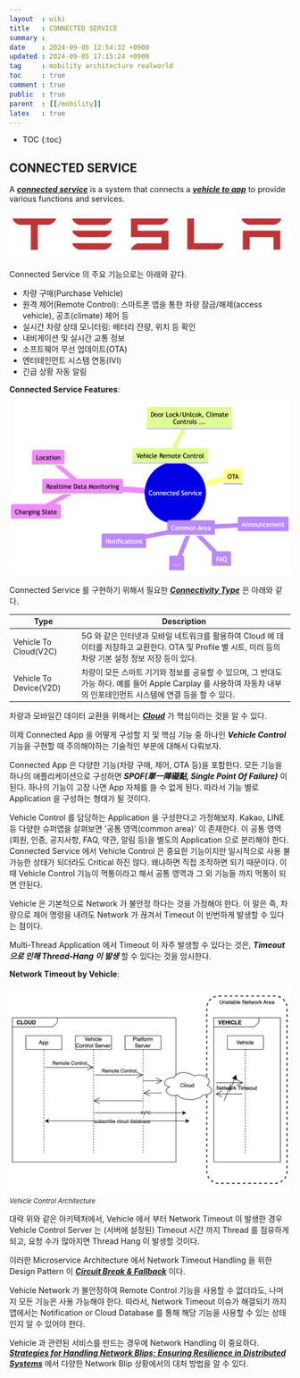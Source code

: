 ```yaml
---
layout  : wiki
title   : CONNECTED SERVICE
summary : 
date    : 2024-09-05 12:54:32 +0900
updated : 2024-09-05 17:15:24 +0900
tag     : mobility architecture realworld
toc     : true
comment : true
public  : true
parent  : [[/mobility]]
latex   : true
---
```

* TOC
{:toc}

## CONNECTED SERVICE

A ___[connected service](https://en.wikipedia.org/wiki/Connected_car)___ is a system that connects a ___[vehicle to app](https://play.google.com/store/apps/details?id=com.teslamotors.tesla&hl=en_US)___ to provide various functions and services.

![](/resource/wiki/mobility-connected-service/tesla.png)

Connected Service 의 주요 기능으로는 아래와 같다.

- 차량 구매(Purchase Vehicle)
- 원격 제어(Remote Control): 스마트폰 앱을 통한 차량 잠금/해제(access vehicle), 공조(climate) 제어 등
- 실시간 차량 상태 모니터링: 배터리 잔량, 위치 등 확인
- 내비게이션 및 실시간 교통 정보
- 소프트웨어 무선 업데이트(OTA)
- 엔터테인먼트 시스템 연동(IVI)
- 긴급 상황 자동 알림

__Connected Service Features__:

![](/resource/wiki/mobility-connected-service/mindmap.png)

Connected Service 를 구현하기 위해서 필요한 ___[Connectivity Type](https://www.compassiot.com.au/media/the-different-types-of-vehicle-connectivity)___ 은 아래와 같다.

| Type                  | Description                                                                                         |
|-----------------------|-----------------------------------------------------------------------------------------------------|
| Vehicle To Cloud(V2C) | 5G 와 같은 인터넷과 모바일 네트워크를 활용하여 Cloud 에 데이터를 저장하고 교환한다. OTA 및 Profile 별 시트, 미러 등의 차량 기본 설정 정보 저장 등이 있다. |
| Vehicle To Device(V2D) | 차량이 모든 스마트 기기와 정보를 공유할 수 있으며, 그 반대도 가능 하다. 예를 들어 Apple Carplay 를 사용하여 자동차 내부의 인포테인먼트 시스템에 연결 등을 할 수 있다. |

차량과 모바일간 데이터 교환을 위해서는 ___[Cloud](https://www.samsungsds.com/kr/cloud-glossary/what-is-cloud.html)___ 가 핵심이라는 것을 알 수 있다.

이제 Connected App 을 어떻게 구성할 지 및 핵심 기능 중 하나인 ___Vehicle Control___ 기능을 구현할 때 주의해야하는 기술적인 부분에 대해서 다뤄보자.

Connected App 은 다양한 기능(차량 구매, 제어, OTA 등)을 포함한다. 모든 기능을 하나의 애플리케이션으로 구성하면 ___SPOF(單一障礙點, Single Point Of Failure)___ 이 된다. 하나의 기능이 고장 나면 App 자체를 쓸 수 없게 된다.
따라서 기능 별로 Application 을 구성하는 형태가 될 것이다.

Vehicle Control 를 담당하는 Application 을 구성한다고 가정해보자. Kakao, LINE 등 다양한 슈퍼앱을 살펴보면 '공통 영역(common area)' 이 존재한다. 
이 공통 영역(회원, 인증, 공지사항, FAQ, 약관, 알림 등)을 별도의 Application 으로 분리해야 한다. Connected Service 에서 Vehicle Control 은 중요한 기능이지만 일시적으로 사용 불가능한 상태가 되더라도 Critical 하진 않다. 왜냐하면 직접 조작하면 되기 때문이다.
이때 Vehicle Control 기능이 먹통이라고 해서 공통 영역과 그 외 기능들 까지 먹통이 되면 안된다.

Vehicle 은 기본적으로 Network 가 불안정 하다는 것을 가정해야 한다. 이 말은 즉, 차량으로 제어 명령을 내려도 Network 가 끊겨서 Timeout 이 빈번하게 발생할 수 있다는 점이다.

Multi-Thread Application 에서 Timeout 이 자주 발생할 수 있다는 것은, ___Timeout 으로 인해 Thread-Hang 이 발생___ 할 수 있다는 것을 암시한다.

__Network Timeout by Vehicle__:

![](/resource/wiki/mobility-connected-service/vehicle-control-architectures.png)
*<small>Vehicle Control Architecture</small>*

대략 위와 같은 아키텍처에서, Vehicle 에서 부터 Network Timeout 이 발생한 경우 Vehicle Control Server 는
(서버에 설정된) Timeout 시간 까지 Thread 를 점유하게 되고, 요청 수가 많아지면 Thread Hang 이 발생할 것이다.

이러한 Microservice Architecture 에서 Network Timeout Handling 을 위한 Design Pattern 이 ___[Circuit Break & Fallback](https://baekjungho.github.io/wiki/architecture/architecture-circuit-breaker/)___ 이다.

Vehicle Network 가 불안정하여 Remote Control 기능을 사용할 수 없더라도, 나머지 모든 기능은 사용 가능해야 한다. 
따라서, Network Timeout 이슈가 해결되기 까지 앱에서는 Notification or Cloud Database 를 통해 해당 기능을 사용할 수 있는 상태인지 알 수 있어야 한다.

Vehicle 과 관련된 서비스를 만드는 경우에 Network Handling 이 중요하다. ___[Strategies for Handling Network Blips; Ensuring Resilience in Distributed Systems](https://baekjungho.github.io/wiki/network/network-blip/)___ 에서 다양한 Network Blip 상황에서의 대처 방법을 알 수 있다.